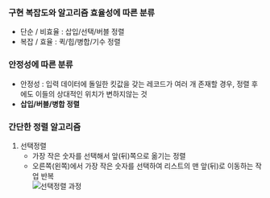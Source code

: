 ### 구현 복잡도와 알고리즘 효율성에 따른 분류  
- 단순 / 비효율 : 삽입/선택/버블 정렬
- 복잡 / 효율 : 퀵/힙/병합/기수 정렬 

### 안정성에 따른 분류  
- 안정성 : 입력 데이터에 돌일한 킷값을 갖는 레코드가 여러 개 존재할 경우, 정렬 후에도 이들의 상대적인 위치가 변하지않는 것
- __삽입/버블/병합 정렬__  

### 간단한 정렬 알고리즘  
1. 선택정렬
    - 가장 작은 숫자를 선택해서 앞(뒤)쪽으로 옮기는 정렬 
    - 오른쪽(왼쪽)에서 가장 작은 숫자를 선택하여 리스트의 맨 앞(뒤)로 이동하는 작업 반복  
    ![선택정렬 과정](HireMeProject-/1_자료구조/파이썬으로쉽게풀어쓴자료구조(천인국)/Chapter07_SelectionAndSorting/illustration_ch7/)